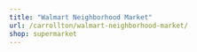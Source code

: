 ```yaml
---
title: "Walmart Neighborhood Market"
url: /carrollton/walmart-neighborhood-market/
shop: supermarket
---
```

